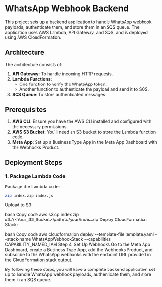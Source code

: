 # WhatsApp Webhook Backend

This project sets up a backend application to handle WhatsApp webhook payloads, authenticate them, and store them in an SQS queue. The application uses AWS Lambda, API Gateway, and SQS, and is deployed using AWS CloudFormation.

## Architecture

The architecture consists of:
1. **API Gateway**: To handle incoming HTTP requests.
2. **Lambda Functions**: 
   - One function to verify the WhatsApp token.
   - Another function to authenticate the payload and send it to SQS.
3. **SQS Queue**: To store authenticated messages.

## Prerequisites

1. **AWS CLI**: Ensure you have the AWS CLI installed and configured with the necessary permissions.
2. **AWS S3 Bucket**: You'll need an S3 bucket to store the Lambda function code.
3. **Meta App**: Set up a Business Type App in the Meta App Dashboard with the Webhooks Product.

## Deployment Steps

### 1. Package Lambda Code

Package the Lambda code:

```bash
zip index.zip index.js
```


Upload to S3:

bash
Copy code
aws s3 cp index.zip s3://<Your_S3_Bucket>/path/to/your/index.zip
Deploy CloudFormation Stack:

bash
Copy code
aws cloudformation deploy --template-file template.yaml --stack-name WhatsAppWebhookStack --capabilities CAPABILITY_NAMED_IAM
Step 4: Set Up Webhooks
Go to the Meta App Dashboard, create a Business Type App, add the Webhooks Product, and subscribe to the WhatsApp webhooks with the endpoint URL provided in the CloudFormation stack output.

By following these steps, you will have a complete backend application set up to handle WhatsApp webhook payloads, authenticate them, and store them in an SQS queue.